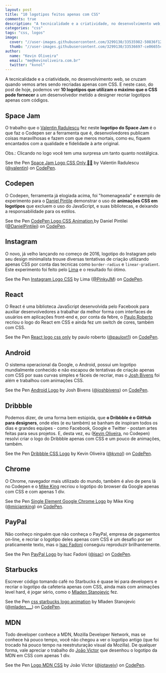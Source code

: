 ```yaml
---
layout: post
title: "10 logotipos feitos apenas com CSS"
comments: true
description: "A tecnicalidade e a criatividade, no desenvolvimento web, se cruzam quando vemos artes sendo recriadas apenas com CSS. Neste caso, logotipos."
categories: "css"
tags: "css, logos"
image:
  cover: "//user-images.githubusercontent.com/3299130/33535982-50836f12-d898-11e7-8f13-14963a1d01d5.png"
  thumb: "//user-images.githubusercontent.com/3299130/33536697-ce06655c-d89d-11e7-9c71-c4b6df3440d3.png"
author:
  name: "Kevin Oliveira"
  email: "me@kevinoliveira.com.br"
  twitter: "kvnol"
---
```


A tecnicalidade e a criatividade, no desenvolvimento web, se cruzam quando vemos artes sendo recriadas apenas com CSS. E neste caso, do post de hoje, podemos ver **10 logotipos que utilizam o máximo que o CSS pode fornecer** a um desenvolvedor metido a designer recriar logotipos apenas com códigos.

## Space Jam

O trabalho que o [Valentin Radulescu](https://codepen.io/valentin) fez neste **logotipo do Space Jam** é o que faz o Codepen ser a ferramenta que é, desenvolvedores publicam coisas maravilhosas e fazem com que meros mortais, como eu, fiquem encantados com a qualidade e fidelidade à arte original.

Obs.: Clicando no logo você tem uma surpresa um tanto quanto nostálgica.

<p data-height="600" data-theme-id="light" data-slug-hash="NaJMmG" data-default-tab="result" data-user="valentin" data-embed-version="2" data-pen-title="Space Jam Logo CSS Only 🐰🏀" class="codepen">See the Pen <a href="https://codepen.io/valentin/pen/NaJMmG/">Space Jam Logo CSS Only 🐰🏀</a> by Valentin Radulescu (<a href="https://codepen.io/valentin">@valentin</a>) on <a href="https://codepen.io">CodePen</a>.</p>

## Codepen

O Codepen, ferramenta já elogiada acima, foi "homenageada" e exemplo de experimento para o [Daniel Pintile](https://codepen.io/DanielPintilei) demonstrar o uso de **animações CSS em logotipos** que excluem o uso do JavaScript, e suas bibliotecas, e deixando a responsabilidade para os estilos.

<p data-height="600" data-theme-id="light" data-slug-hash="qNYZrV" data-default-tab="result" data-user="DanielPintilei" data-embed-version="2" data-pen-title="CodePen Logo CSS Animation " class="codepen">See the Pen <a href="https://codepen.io/DanielPintilei/pen/qNYZrV/">CodePen Logo CSS Animation </a> by Daniel Pintilei (<a href="https://codepen.io/DanielPintilei">@DanielPintilei</a>) on <a href="https://codepen.io">CodePen</a>.</p>

## Instagram

O novo, já velho lançando no começo de 2016, logotipo do Instagram pelo seu design minimalista trouxe diversas tentativas de criação utilizando apenas CSS por conta das tecnicas como `border-radius` e `linear-gradient`. Este experimento foi feito pelo [Lima](https://codepen.io/PinkyJM) e o resultado foi ótimo.

<p data-height="600" data-theme-id="light" data-slug-hash="OWryYy" data-default-tab="result" data-user="PinkyJM" data-embed-version="2" data-pen-title="Instagram Logo CSS" class="codepen">See the Pen <a href="https://codepen.io/PinkyJM/pen/OWryYy/">Instagram Logo CSS</a> by Lima (<a href="https://codepen.io/PinkyJM">@PinkyJM</a>) on <a href="https://codepen.io">CodePen</a>.</p>

## React

O React é uma biblioteca JavaScript desenvolvida pelo Facebook para auxiliar desenvolvedores a trabalhar da melhor forma com interfaces de usuários em aplicações front-end e, por conta da febre, o [Paulo Roberto](https://codepen.io/pauloxt1) recriou o logo do React em CSS e ainda fez um switch de cores, também com CSS.

<p data-height="600" data-theme-id="light" data-slug-hash="vXzgxg" data-default-tab="result" data-user="pauloxt1" data-embed-version="2" data-pen-title="React logo css only" class="codepen">See the Pen <a href="https://codepen.io/pauloxt1/pen/vXzgxg/">React logo css only</a> by paulo roberto (<a href="https://codepen.io/pauloxt1">@pauloxt1</a>) on <a href="https://codepen.io">CodePen</a>.</p>

## Android

O sistema operacional da Google, o Android, possui um logotipo mundialmente conhecido e não escapou de tentativas de criação apenas com CSS por suas curvas simples e fáceis de recriar, mas o [Josh Bivens](https://codepen.io/joshbivens) foi além e trabalhou com animações CSS.

<p data-height="600" data-theme-id="light" data-slug-hash="EPVQvp" data-default-tab="result" data-user="joshbivens" data-embed-version="2" data-pen-title="Android Logo" class="codepen">See the Pen <a href="https://codepen.io/joshbivens/pen/EPVQvp/">Android Logo</a> by Josh Bivens (<a href="https://codepen.io/joshbivens">@joshbivens</a>) on <a href="https://codepen.io">CodePen</a>.</p>

## Dribbble

Podemos dizer, de uma forma bem estúpida, que **o Dribbble é o GitHub para designers**, onde eles (e eu também) se banham de inspiram todos os dias e grandes equipes - como Facebook, Google e Twitter - postam artes feitas para seus projetos. E, desta vez, eu ([Kevin Oliveira](https://codepen.io/kvnol/), no Codepen) resolvi criar o logo do Dribbble apenas com CSS e um pouco de animações, também.

<p data-height="600" data-theme-id="light" data-slug-hash="BmxNaZ" data-default-tab="result" data-user="kvnol" data-embed-version="2" data-pen-title="Dribbble CSS Logo" class="codepen">See the Pen <a href="https://codepen.io/kvnol/pen/BmxNaZ/">Dribbble CSS Logo</a> by Kevin Oliveira (<a href="https://codepen.io/kvnol">@kvnol</a>) on <a href="https://codepen.io">CodePen</a>.</p>

## Chrome

O Chrome, navegador mais utilizado do mundo, também é alvo de pens lá no Codepen e o [Mike King](https://codepen.io/micjamking) recriou o logotipo do browser da Google apenas com CSS e com apenas 1 div.

<p data-height="600" data-theme-id="light" data-slug-hash="xEbrd" data-default-tab="result" data-user="micjamking" data-embed-version="2" data-pen-title="Single Element Google Chrome Logo" class="codepen">See the Pen <a href="https://codepen.io/micjamking/pen/xEbrd/">Single Element Google Chrome Logo</a> by Mike King (<a href="https://codepen.io/micjamking">@micjamking</a>) on <a href="https://codepen.io">CodePen</a>.</p>

## PayPal

Não conheço ninguém que não conheça o PayPal, empresa de pagamentos on-line, e recriar o logotipo deles apenas com CSS é um desafio por ser praticamente texto, mas o [Isac Fadoni](https://codepen.io/isac) conseguiu reproduzir brilhantemente.

<p data-height="600" data-theme-id="light" data-slug-hash="jELyQx" data-default-tab="result" data-user="isac" data-embed-version="2" data-pen-title="PayPal Logo" class="codepen">See the Pen <a href="https://codepen.io/isac/pen/jELyQx/">PayPal Logo</a> by Isac Fadoni (<a href="https://codepen.io/isac">@isac</a>) on <a href="https://codepen.io">CodePen</a>.</p>

## Starbucks

Escrever código tomando café no Starbucks é quase lei para developers e recriar o logotipo da cafeteria apenas com CSS, ainda mais com animações level hard, é jogar sério, como o [Mladen Stanojevic](https://codepen.io/mladen___/pen/emLBQe?) fez.

<p data-height="600" data-theme-id="light" data-slug-hash="emLBQe" data-default-tab="result" data-user="mladen___" data-embed-version="2" data-pen-title="css starbucks logo animation" class="codepen">See the Pen <a href="https://codepen.io/mladen___/pen/emLBQe/">css starbucks logo animation</a> by Mladen Stanojevic (<a href="https://codepen.io/mladen___">@mladen___</a>) on <a href="https://codepen.io">CodePen</a>.</p>

## MDN

Todo developer conhece a MDN, Mozilla Developer Network, mas se conhece há pouco tempo, você não chegou a ver o logotipo antigo (que foi trocado há pouco tempo na reestruturação visual da Mozilla). De qualquer forma, vale apreciar o trabalho do [João Victor](https://codepen.io/jotavejv) que desenhou o logotipo da MDN em CSS com apenas 1 div.

<p data-height="600" data-theme-id="light" data-slug-hash="FBKCJ" data-default-tab="result" data-user="jotavejv" data-embed-version="2" data-pen-title="Logo MDN CSS" class="codepen">See the Pen <a href="https://codepen.io/jotavejv/pen/FBKCJ/">Logo MDN CSS</a> by João Victor (<a href="https://codepen.io/jotavejv">@jotavejv</a>) on <a href="https://codepen.io">CodePen</a>.</p>
<script async src="https://production-assets.codepen.io/assets/embed/ei.js"></script>
